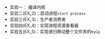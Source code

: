 * 实验一： 编译内核
* 实验二(EX_2)：启动进程`start process`
* 实验三(EX_3)：生产者消费者
* 实验四(EX_4)：实现进程资源查看器
* 实验五(EX_5)：实现递归移动整个文件夹的`myCp`

